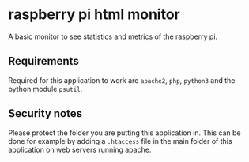 # raspberry pi html monitor
A basic monitor to see statistics and metrics of the raspberry pi.

## Requirements
Required for this application to work are `apache2`, `php`, `python3` and the
python module `psutil`.

## Security notes
Please protect the folder you are putting this application in. This can be done
for example by adding a `.htaccess` file in the main folder of this application
on web servers running apache.
